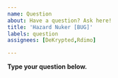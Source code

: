 ```yaml
---
name: Question
about: Have a question? Ask here!
title: 'Hazard Nuker [BUG]'
labels: question
assignees: [DeKrypted,Rdimo]

---
```


**Type your question below.**

